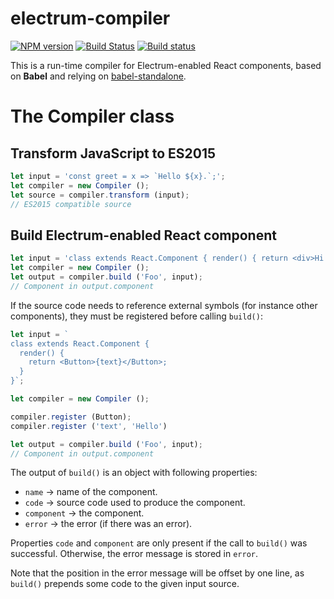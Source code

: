 # electrum-compiler

[![NPM version](https://img.shields.io/npm/v/electrum-compiler.svg)](https://www.npmjs.com/package/electrum-compiler)
[![Build Status](https://travis-ci.org/epsitec-sa/electrum-compiler.svg?branch=master)](https://travis-ci.org/epsitec-sa/electrum-compiler)
[![Build status](https://ci.appveyor.com/api/projects/status/olcw73cohae726aw?svg=true)](https://ci.appveyor.com/project/epsitec/electrum-compiler)

This is a run-time compiler for Electrum-enabled React components, based on
**Babel** and relying on [babel-standalone](https://github.com/Daniel15/babel-standalone).

# The Compiler class

## Transform JavaScript to ES2015

```javascript
let input = 'const greet = x => `Hello ${x}.`;';
let compiler = new Compiler ();
let source = compiler.transform (input);
// ES2015 compatible source
```

## Build Electrum-enabled React component

```javascript
let input = 'class extends React.Component { render() { return <div>Hi.</div>; } }';
let compiler = new Compiler ();
let output = compiler.build ('Foo', input);
// Component in output.component
```

If the source code needs to reference external symbols (for instance other
components), they must be registered before calling `build()`:

```javascript
let input = `
class extends React.Component {
  render() {
    return <Button>{text}</Button>;
  }
}`;

let compiler = new Compiler ();

compiler.register (Button);
compiler.register ('text', 'Hello')

let output = compiler.build ('Foo', input);
// Component in output.component
```

The output of `build()` is an object with following properties:

* `name` &rarr; name of the component.
* `code` &rarr; source code used to produce the component.
* `component` &rarr; the component.
* `error` &rarr; the error (if there was an error).

Properties `code` and `component` are only present if the call to `build()`
was successful. Otherwise, the error message is stored in `error`.

Note that the position in the error message will be offset by one line, as
`build()` prepends some code to the given input source.
